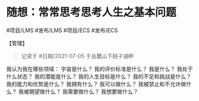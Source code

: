 # 随想：常常思考思考人生之基本问题

 #项目/LMS #发布/LMS #项目/ECS #发布/ECS

<category>【管理】</category>

> 记录于 #日期/2021-07-05 于岳麓山下桃子湖畔

我认为我在哪些领域：
宇宙是什么？
我的评价标准是什么？
我是什么？
我处于什么状态？
我的潜能是什么？
我的人生目标是什么？
我的不足和挑战是什么？
我的能力和优势是什么？
我拥有什么？
我可以做什么？
我被禁止和不允许做什么？
我被期望做什么？
我需要做什么？
我想要做什么？